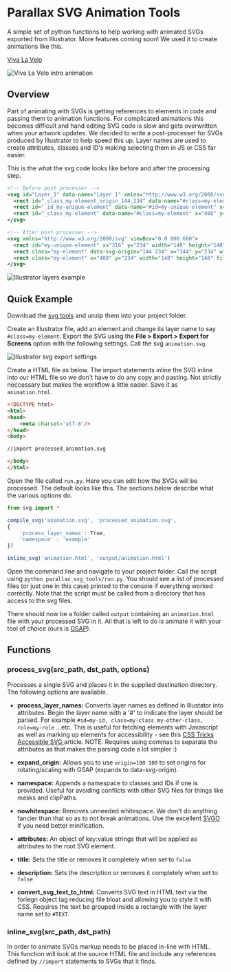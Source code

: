 # Parallax SVG Animation Tools

A simple set of python functions to help working with animated SVGs exported from Illustrator. More features coming soon!
We used it to create animations like this.

[Viva La Velo](https://parall.ax/viva-le-velo)

![Viva La Velo intro animation](vlv-intro-gif.gif)


## Overview

Part of animating with SVGs is getting references to elements in code and passing them to animation functions. For complicated animations this becomes difficult and hand editing SVG code is slow and gets overwritten when your artwork updates. We decided to write a post-processer for SVGs produced by Illustrator to help speed this up. Layer names are used to create attributes, classes and ID's making selecting them in JS or CSS far easier.

This is the what the svg code looks like before and after the processing step.

```xml
<!-- Before post processer -->
<svg id="Layer_1" data-name="Layer 1" xmlns="http://www.w3.org/2000/svg" viewBox="0 0 800 600">
  <rect id="_class_my-element_origin_144_234" data-name="#class=my-element, origin=144 234" x="144" y="234" width="148" height="148"/>
  <rect id="_id_my-unique-element" data-name="#id=my-unique-element" x="316" y="234" width="148" height="148" fill="#29abe2"/>
  <rect id="_class_my-element" data-name="#class=my-element" x="488" y="234" width="148" height="148" fill="#fbb03b"/>
</svg>

<!-- After post processer -->
<svg xmlns="http://www.w3.org/2000/svg" viewBox="0 0 800 600">
  <rect id="my-unique-element" x="316" y="234" width="148" height="148" fill="#29abe2"/>
  <rect class="my-element" data-svg-origin="144 234" x="144" y="234" width="148" height="148"/>
  <rect class="my-element" x="488" y="234" width="148" height="148" fill="#fbb03b"/>
</svg>
```

![Illustrator layers example](example-image.png)


## Quick Example

Download the [svg tools](parallax_svg_tools.zip) and unzip them into your project folder.

Create an Illustrator file, add an element and change its layer name to say `#class=my-element`. Export the SVG using the **File > Export > Export for Screens** option with the following settings. Call the svg `animation.svg`.

![Illustrator svg export settings](svg-settings.png)

Create a HTML file as below. The import statements inline the SVG inline into our HTML file so we don't have to do any copy and pasting. Not strictly neccessary but makes the workflow a little easier. Save it as `animation.html`.

```html
<!DOCTYPE html>
<html>
<head>
	<meta charset='utf-8'/>
</head>
<body>

//import processed_animation.svg

</body>
</html>
```


Open the file called `run.py`. Here you can edit how the SVGs will be processed. The default looks like this. The sections below describe what the various options do.

```javascript
from svg import *

compile_svg('animation.svg', 'processed_animation.svg', 
{
	'process_layer_names': True,
	'namespace' : 'example'
})

inline_svg('animation.html', 'output/animation.html')
```

Open the command line and navigate to your project folder. Call the script using `python parallax_svg_tools/run.py`. You should see a list of processed files (or just one in this case) printed to the console if everything worked correctly. Note that the script must be called from a directory that has access to the svg files.

There should now be a folder called `output` containing an `animation.html` file with your processed SVG in it. All that is left to do is animate it with your tool of choice (ours is [GSAP](https://greensock.com/)).


## Functions

### process\_svg(src\_path, dst\_path, options)
Processes a single SVG and places it in the supplied destination directory. The following options are available.

+ **process\_layer\_names:**
Converts layer names as defined in Illustator into attributes. Begin the layer name with a '#' to indicate the layer should be parsed. 
For example `#id=my-id, class=my-class my-other-class, role=my-role` ...etc.
This is useful for fetching elements with Javascript as well as marking up elements for accessibility - see this [CSS Tricks Accessible SVG ](https://css-tricks.com/accessible-svgs/) article.
NOTE: Requires using commas to separate the attributes as that makes the parsing code a lot simpler :)

+ **expand_origin:**
Allows you to use `origin=100 100` to set origins for rotating/scaling with GSAP (expands to data-svg-origin). 

+ **namespace:** 
Appends a namespace to classes and IDs if one is provided. Useful for avoiding conflicts with other SVG files for things like masks and clipPaths.

+ **nowhitespace:**
Removes unneeded whitespace. We don't do anything fancier than that so as to not break animations. Use the excellent [SVGO](<https://github.com/svg/svgo>) if you need better minification.

+ **attributes:**
An object of key:value strings that will be applied as attributes to the root SVG element.

+ **title:**
Sets the title or removes it completely when set to `false`

+ **description:**
Sets the description or removes it completely when set to `false`

+ **convert_svg_text_to_html:**
Converts SVG text in HTML text via the foriegn object tag reducing file bloat and allowing you to style it with CSS. Requires the text be grouped inside a rectangle with the layer name set to `#TEXT`. 


### inline\_svg(src\_path, dst\_path)
In order to animate SVGs markup needs to be placed in-line with HTML. This function will look at the source HTML file and include any references defined by `//import` statements to SVGs that it finds.